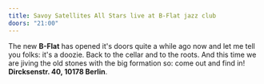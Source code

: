 ```yaml
---
title: Savoy Satellites All Stars live at B-Flat jazz club
doors: "21:00"
---
```

The new **B-Flat** has opened it's doors quite a while ago now and let me tell you folks: it's a doozie. Back to the cellar and to the roots. And this time we are jiving the old stones with the big formation so: come out and find in! **Dircksenstr. 40, 10178 Berlin**.